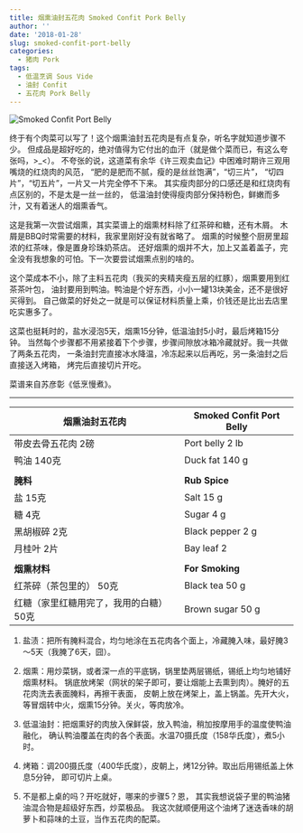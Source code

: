 ```yaml
---
title: 烟熏油封五花肉 Smoked Confit Pork Belly
author: ''
date: '2018-01-28'
slug: smoked-confit-port-belly
categories:
  - 猪肉 Pork
tags:
  - 低温烹调 Sous Vide
  - 油封 Confit
  - 五花肉 Pork Belly
---
```

![Smoked Confit Port Belly](/img/2018-01-28-smoked-confit-port-belly.jpg)

终于有个肉菜可以写了！这个烟熏油封五花肉是有点复杂，听名字就知道步骤不少。
但成品是超好吃的，绝对值得为它付出的血汗（就是做个菜而已，有这么夸张吗，>_<）。
不夸张的说，这道菜有余华《许三观卖血记》中困难时期许三观用嘴烧的红烧肉的风范，
“肥的是肥而不腻，瘦的是丝丝饱满”，“切三片”，
“切四片”，“切五片”，一片又一片完全停不下来。
其实瘦肉部分的口感还是和红烧肉有点区别的，不是太是一丝一丝的，
低温油封使得瘦肉部分保持粉色，鲜嫩而多汁，又有着迷人的烟熏香气。

这是我第一次尝试烟熏，其实菜谱上的烟熏材料除了红茶碎和糖，还有木屑。
木屑是BBQ时常需要的材料，我家里刚好没有就省略了。
烟熏的时候整个厨房里超浓的红茶味，像是置身珍珠奶茶店。
还好烟熏的烟并不大，加上又盖着盖子，完全没有我想象的可怕。下一次要尝试烟熏点别的啥的。

这个菜成本不小，除了主料五花肉（我买的夹精夹瘦五层的红豚），烟熏要用到红茶茶叶包，
油封要用到鸭油。鸭油是个好东西，小小一罐13块美金，还不是很好买得到。
自己做菜的好处之一就是可以保证材料质量上乘，价钱还是比出去店里吃实惠多了。

这菜也挺耗时的，盐水浸泡5天，烟熏15分钟，低温油封5小时，最后烤箱15分钟。
当然每个步骤都不用紧接着下个步骤，步骤间隙放冰箱冷藏就好。我一共做了两条五花肉，
一条油封完直接冰水降温，冷冻起来以后再吃，另一条油封之后直接送入烤箱，
烤完后直接切片开吃。

菜谱来自苏彦彰《低烹慢煮》。

___
|烟熏油封五花肉                         |Smoked Confit Port Belly            |
|---------------------------------------|-------------------------|
|带皮去骨五花肉 2磅                     |Port belly 2 lb       |
|鸭油 140克                             |Duck fat 140 g            |
|                                       |             |
|**腌料**                               |**Rub Spice**             |
|盐 15克                                |Salt 15 g             |
|糖 4克                                 |Sugar 4 g             |
|黑胡椒碎 2克                           |Black pepper 2 g             |
|月桂叶 2片                             |Bay leaf 2              |
|                                       |             |
|**烟熏材料**                           |**For Smoking**             |
|红茶碎（茶包里的） 50克                |Black tea 50 g             |
|红糖（家里红糖用完了，我用的白糖）50克 |Brown sugar 50 g             |

1. 盐渍：把所有腌料混合，均匀地涂在五花肉各个面上，冷藏腌入味，最好腌3～5天（我腌了6天，囧）。

2. 烟熏：用炒菜锅，或者深一点的平底锅，锅里垫两层锡纸，锡纸上均匀地铺好烟熏材料。
锅底放烤架（网状的架子即可，要让烟能上去熏到肉）。腌好的五花肉洗去表面腌料，再擦干表面，
皮朝上放在烤架上，盖上锅盖。先开大火，等冒烟转中火，烟熏15分钟。关火，等肉放冷。

3. 低温油封：把烟熏好的肉放入保鲜袋，放入鸭油，稍加按摩用手的温度使鸭油融化，
确认鸭油覆盖在肉的各个表面。水温70摄氏度（158华氏度），煮5小时。

4. 烤箱：调200摄氏度（400华氏度），皮朝上，烤12分钟。取出后用锡纸盖上休息5分钟，
即可切片上桌。

5. 不是都上桌的吗？开吃就好，哪来的步骤5？恩，
其实我想说袋子里的鸭油猪油混合物是超级好东西，炒菜极品。
我这次就顺便用这个油烤了迷迭香味的胡萝卜和蒜味的土豆，当作五花肉的配菜。

